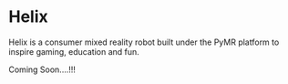 # Helix
Helix is a consumer mixed reality robot built under the PyMR platform to inspire gaming, education and fun.

Coming Soon....!!!
